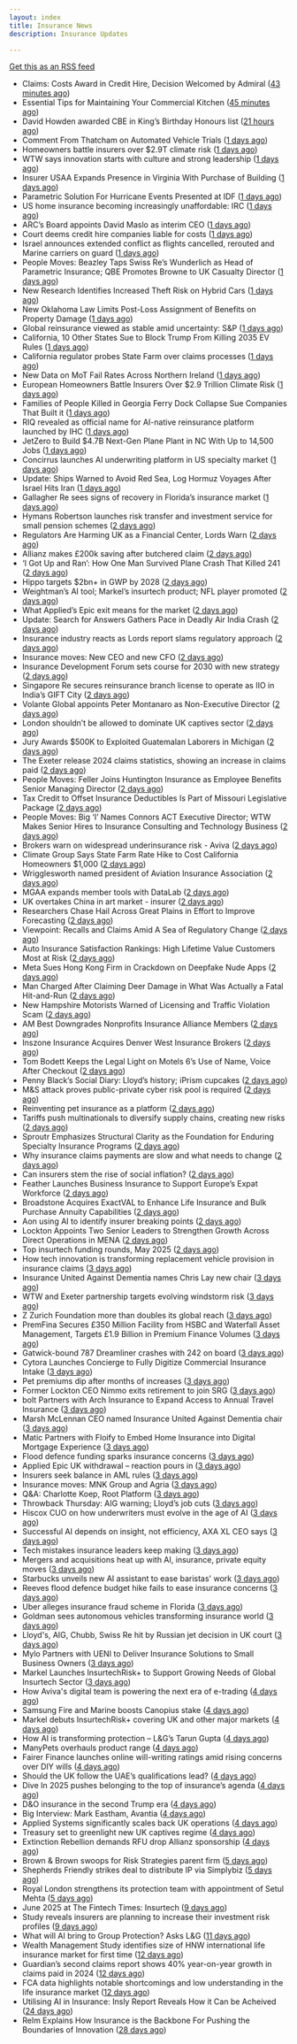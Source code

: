 ```yaml
---
layout: index
title: Insurance News
description: Insurance Updates

---
```


[Get this as an RSS feed](/insurance.rss)

<!-- news_marker starts -->
- Claims: Costs Award in Credit Hire, Decision Welcomed by Admiral ([43 minutes ago](https://insurance-edge.net/2025/06/15/claims-costs-award-in-credit-hire-decision-welcomed-by-admiral/))
- Essential Tips for Maintaining Your Commercial Kitchen ([45 minutes ago](https://insurance-edge.net/2025/06/15/essential-tips-for-maintaining-your-commercial-kitchen/))
- David Howden awarded CBE in King’s Birthday Honours list ([21 hours ago](https://www.postonline.co.uk/news/7957942/david-howden-awarded-cbe-in-king%E2%80%99s-birthday-honours-list))
- Comment From Thatcham on Automated Vehicle Trials ([1 days ago](https://insurance-edge.net/2025/06/14/comment-from-thatcham-on-automated-vehicle-trials/))
- Homeowners battle insurers over $2.9T climate risk ([1 days ago](https://www.dig-in.com/articles/homeowners-battle-insurers-over-2-9t-climate-risk))
- WTW says innovation starts with culture and strong leadership ([1 days ago](https://www.insurancebusinessmag.com/uk/news/sme/wtw-says-innovation-starts-with-culture-and-strong-leadership-539078.aspx))
- Insurer USAA Expands Presence in Virginia With Purchase of Building ([1 days ago](https://www.insurancejournal.com/news/east/2025/06/13/827669.htm))
- Parametric Solution For Hurricane Events Presented at IDF ([1 days ago](https://insurance-edge.net/2025/06/13/parametric-solution-for-hurricane-events-presented-at-idf/))
- US home insurance becoming increasingly unaffordable: IRC ([1 days ago](https://www.reinsurancene.ws/us-home-insurance-becoming-increasingly-unaffordable-irc/))
- ARC’s Board appoints David Maslo as interim CEO ([1 days ago](https://www.reinsurancene.ws/arcs-board-appoints-david-maslo-as-interim-ceo/))
- Court deems credit hire companies liable for costs ([1 days ago](https://www.postonline.co.uk/news/7957939/court-deems-credit-hire-companies-liable-for-costs))
- Israel announces extended conflict as flights cancelled, rerouted and Marine carriers on guard ([1 days ago](https://www.insurancebusinessmag.com/uk/news/breaking-news/israel-announces-extended-conflict-as-flights-cancelled-rerouted-and-marine-carriers-on-guard-539012.aspx))
- People Moves: Beazley Taps Swiss Re’s Wunderlich as Head of Parametric Insurance; QBE Promotes Browne to UK Casualty Director ([1 days ago](https://www.insurancejournal.com/news/international/2025/06/13/827229.htm))
- New Research Identifies Increased Theft Risk on Hybrid Cars ([1 days ago](https://insurance-edge.net/2025/06/13/new-research-identifies-increased-theft-risk-on-hybrid-cars/))
- New Oklahoma Law Limits Post-Loss Assignment of Benefits on Property Damage ([1 days ago](https://www.insurancejournal.com/news/southcentral/2025/06/13/827533.htm))
- Global reinsurance viewed as stable amid uncertainty: S&P ([1 days ago](https://www.reinsurancene.ws/global-reinsurance-viewed-as-stable-amid-uncertainty-sp/))
- California, 10 Other States Sue to Block Trump From Killing 2035 EV Rules ([1 days ago](https://www.insurancejournal.com/news/west/2025/06/13/827677.htm))
- California regulator probes State Farm over claims processes ([1 days ago](https://www.dig-in.com/articles/california-regulator-probes-state-farm-over-claims-processes))
- New Data on MoT Fail Rates Across Northern Ireland ([1 days ago](https://insurance-edge.net/2025/06/13/new-data-on-mot-fail-rates-across-northern-ireland/))
- European Homeowners Battle Insurers Over $2.9 Trillion Climate Risk ([1 days ago](https://www.insurancejournal.com/news/international/2025/06/13/827625.htm))
- Families of People Killed in Georgia Ferry Dock Collapse Sue Companies That Built it ([1 days ago](https://www.insurancejournal.com/news/southeast/2025/06/13/827662.htm))
- RIQ revealed as official name for AI-native reinsurance platform launched by IHC ([1 days ago](https://www.reinsurancene.ws/riq-revealed-as-official-name-for-ai-native-reinsurance-platform-launched-by-ihc/))
- JetZero to Build $4.7B Next-Gen Plane Plant in NC With Up to 14,500 Jobs ([1 days ago](https://www.insurancejournal.com/news/southeast/2025/06/13/827650.htm))
- Concirrus launches AI underwriting platform in US specialty market ([1 days ago](https://www.reinsurancene.ws/concirrus-launches-ai-underwriting-platform-in-us-specialty-market/))
- Update: Ships Warned to Avoid Red Sea, Log Hormuz Voyages After Israel Hits Iran ([1 days ago](https://www.insurancejournal.com/news/international/2025/06/13/827636.htm))
- Gallagher Re sees signs of recovery in Florida’s insurance market ([1 days ago](https://www.reinsurancene.ws/gallagher-re-sees-signs-of-recovery-in-floridas-insurance-market/))
- Hymans Robertson launches risk transfer and investment service for small pension schemes ([2 days ago](https://www.reinsurancene.ws/hymans-robertson-launches-risk-transfer-and-investment-service-for-small-pension-schemes/))
- Regulators Are Harming UK as a Financial Center, Lords Warn ([2 days ago](https://www.insurancejournal.com/news/international/2025/06/13/827617.htm))
- Allianz makes £200k saving after butchered claim ([2 days ago](https://www.postonline.co.uk/market-access/claims-fraud/7957937/allianz-makes-%C2%A3200k-saving-after-butchered-claim))
- ‘I Got Up and Ran’: How One Man Survived Plane Crash That Killed 241 ([2 days ago](https://www.insurancejournal.com/news/international/2025/06/13/827609.htm))
- Hippo targets $2bn+ in GWP by 2028 ([2 days ago](https://www.reinsurancene.ws/hippo-targets-2bn-in-gwp-by-2028/))
- Weightman’s AI tool; Markel’s insurtech product; NFL player promoted ([2 days ago](https://www.postonline.co.uk/news/7957911/weightman%E2%80%99s-ai-tool-markel%E2%80%99s-insurtech-product-nfl-player-promoted))
- What Applied’s Epic exit means for the market ([2 days ago](https://www.postonline.co.uk/commercial/7957935/what-applied%E2%80%99s-epic-exit-means-for-the-market))
- Update: Search for Answers Gathers Pace in Deadly Air India Crash ([2 days ago](https://www.insurancejournal.com/news/international/2025/06/13/827600.htm))
- Insurance industry reacts as Lords report slams regulatory approach ([2 days ago](https://www.insurancebusinessmag.com/uk/news/breaking-news/insurance-industry-reacts-as-lords-report-slams-regulatory-approach-538975.aspx))
- Insurance moves: New CEO and new CFO ([2 days ago](https://www.insurancebusinessmag.com/uk/news/breaking-news/insurance-moves-new-ceo-and-new-cfo-538974.aspx))
- Insurance Development Forum sets course for 2030 with new strategy ([2 days ago](https://www.insurancebusinessmag.com/uk/news/breaking-news/insurance-development-forum-sets-course-for-2030-with-new-strategy-538973.aspx))
- Singapore Re secures reinsurance branch license to operate as IIO in India’s GIFT City ([2 days ago](https://www.reinsurancene.ws/singapore-re-secures-reinsurance-branch-license-to-operate-as-iio-in-indias-gift-city/))
- Volante Global appoints Peter Montanaro as Non-Executive Director ([2 days ago](https://www.reinsurancene.ws/volante-global-appoints-peter-montanaro-as-non-executive-director/))
- London shouldn’t be allowed to dominate UK captives sector ([2 days ago](https://www.postonline.co.uk/commercial/7957933/london-shouldn%E2%80%99t-be-allowed-to-dominate-uk-captives-sector))
- Jury Awards $500K to Exploited Guatemalan Laborers in Michigan ([2 days ago](https://www.insurancejournal.com/news/midwest/2025/06/13/827270.htm))
- The Exeter release 2024 claims statistics, showing an increase in claims paid ([2 days ago](https://ifamagazine.com/the-exeter-release-2024-claims-statistics-showing-an-increase-in-claims-paid/))
- People Moves: Feller Joins Huntington Insurance as Employee Benefits Senior Managing Director ([2 days ago](https://www.insurancejournal.com/news/midwest/2025/06/13/827413.htm))
- Tax Credit to Offset Insurance Deductibles Is Part of Missouri Legislative Package ([2 days ago](https://www.insurancejournal.com/news/midwest/2025/06/13/827529.htm))
- People Moves: Big ‘I’ Names Connors ACT Executive Director; WTW Makes Senior Hires to Insurance Consulting and Technology Business ([2 days ago](https://www.insurancejournal.com/news/national/2025/06/13/827407.htm))
- Brokers warn on widespread underinsurance risk - Aviva ([2 days ago](https://www.insurancebusinessmag.com/uk/news/breaking-news/brokers-warn-on-widespread-underinsurance-risk--aviva-538954.aspx))
- Climate Group Says State Farm Rate Hike to Cost California Homeowners $1,000 ([2 days ago](https://www.insurancejournal.com/news/national/2025/06/13/827210.htm))
- Wrigglesworth named president of Aviation Insurance Association ([2 days ago](https://www.insurancebusinessmag.com/uk/news/breaking-news/wrigglesworth-named-president-of-aviation-insurance-association-538953.aspx))
- MGAA expands member tools with DataLab ([2 days ago](https://www.insurancebusinessmag.com/uk/news/breaking-news/mgaa-expands-member-tools-with-datalab-538952.aspx))
- UK overtakes China in art market - insurer ([2 days ago](https://www.insurancebusinessmag.com/uk/news/breaking-news/uk-overtakes-china-in-art-market--insurer-538951.aspx))
- Researchers Chase Hail Across Great Plains in Effort to Improve Forecasting ([2 days ago](https://www.insurancejournal.com/news/southcentral/2025/06/13/827360.htm))
- Viewpoint: Recalls and Claims Amid A Sea of Regulatory Change ([2 days ago](https://www.insurancejournal.com/news/national/2025/06/13/827571.htm))
- Auto Insurance Satisfaction Rankings: High Lifetime Value Customers Most at Risk ([2 days ago](https://www.insurancejournal.com/news/national/2025/06/13/827562.htm))
- Meta Sues Hong Kong Firm in Crackdown on Deepfake Nude Apps ([2 days ago](https://www.insurancejournal.com/news/national/2025/06/13/827586.htm))
- Man Charged After Claiming Deer Damage in What Was Actually a Fatal Hit-and-Run ([2 days ago](https://www.insurancejournal.com/news/southeast/2025/06/13/827521.htm))
- New Hampshire Motorists Warned of Licensing and Traffic Violation Scam ([2 days ago](https://www.insurancejournal.com/news/east/2025/06/13/827000.htm))
- AM Best Downgrades Nonprofits Insurance Alliance Members ([2 days ago](https://www.insurancejournal.com/news/east/2025/06/13/827291.htm))
- Inszone Insurance Acquires Denver West Insurance Brokers ([2 days ago](https://www.insurancejournal.com/news/west/2025/06/13/827544.htm))
- Tom Bodett Keeps the Legal Light on Motels 6’s Use of Name, Voice After Checkout ([2 days ago](https://www.insurancejournal.com/news/east/2025/06/13/827486.htm))
- Penny Black’s Social Diary: Lloyd’s history; iPrism cupcakes ([2 days ago](https://www.postonline.co.uk/people/7957721/penny-black%E2%80%99s-social-diary-lloyd%E2%80%99s-history-iprism-cupcakes))
- M&S attack proves public-private cyber risk pool is required ([2 days ago](https://www.postonline.co.uk/commercial/7957915/ms-attack-proves-public-private-cyber-risk-pool-is-required))
- Reinventing pet insurance as a platform ([2 days ago](https://www.dig-in.com/opinion/reinventing-pet-insurance-as-a-platform))
- Tariffs push multinationals to diversify supply chains, creating new risks ([2 days ago](https://www.insurancebusinessmag.com/uk/news/breaking-news/tariffs-push-multinationals-to-diversify-supply-chains-creating-new-risks-538920.aspx))
- Sproutr Emphasizes Structural Clarity as the Foundation for Enduring Specialty Insurance Programs ([2 days ago](https://www.insurtechinsights.com/sproutr-emphasizes-structural-clarity-as-the-foundation-for-enduring-specialty-insurance-programs/))
- Why insurance claims payments are slow and what needs to change ([2 days ago](https://www.dig-in.com/opinion/why-insurance-claims-payments-are-slow-what-needs-to-change))
- Can insurers stem the rise of social inflation? ([2 days ago](https://www.dig-in.com/news/can-insurers-stem-the-rise-of-social-inflation))
- Feather Launches Business Insurance to Support Europe’s Expat Workforce ([2 days ago](https://www.insurtechinsights.com/feather-launches-business-insurance-to-support-europes-expat-workforce/))
- Broadstone Acquires ExactVAL to Enhance Life Insurance and Bulk Purchase Annuity Capabilities ([2 days ago](https://www.insurtechinsights.com/broadstone-acquires-exactval-to-enhance-life-insurance-and-bulk-purchase-annuity-capabilities/))
- Aon using AI to identify insurer breaking points ([2 days ago](https://www.postonline.co.uk/commercial/7957931/aon-using-ai-to-identify-insurer-breaking-points))
- Lockton Appoints Two Senior Leaders to Strengthen Growth Across Direct Operations in MENA ([2 days ago](https://www.insurtechinsights.com/lockton-appoints-two-senior-leaders-to-strengthen-growth-across-direct-operations-in-mena/))
- Top insurtech funding rounds, May 2025 ([2 days ago](https://www.dig-in.com/news/top-insurtech-funding-rounds-may-2025))
- How tech innovation is transforming replacement vehicle provision in insurance claims ([3 days ago](https://www.insurancebusinessmag.com/uk/news/auto-motor/how-tech-innovation-is-transforming-replacement-vehicle-provision-in-insurance-claims-538851.aspx))
- Insurance United Against Dementia names Chris Lay new chair ([3 days ago](https://www.insurancebusinessmag.com/uk/news/non-profits/insurance-united-against-dementia-names-chris-lay-new-chair-538848.aspx))
- WTW and Exeter partnership targets evolving windstorm risk ([3 days ago](https://www.insurancebusinessmag.com/uk/news/breaking-news/wtw-and-exeter-partnership-targets-evolving-windstorm-risk-538847.aspx))
- Z Zurich Foundation more than doubles its global reach ([3 days ago](https://www.insurancebusinessmag.com/uk/news/non-profits/z-zurich-foundation-more-than-doubles-its-global-reach-538846.aspx))
- PremFina Secures £350 Million Facility from HSBC and Waterfall Asset Management, Targets £1.9 Billion in Premium Finance Volumes ([3 days ago](https://www.insurtechinsights.com/premfina-secures-350-million-facility-from-hsbc-and-waterfall-asset-management-targets-1-9-billion-in-premium-finance-volumes/))
- Gatwick-bound 787 Dreamliner crashes with 242 on board ([3 days ago](https://www.insurancebusinessmag.com/uk/news/breaking-news/gatwickbound-787-dreamliner-crashes-with-242-on-board-538840.aspx))
- Cytora Launches Concierge to Fully Digitize Commercial Insurance Intake ([3 days ago](https://www.insurtechinsights.com/cytora-launches-concierge-to-fully-digitize-commercial-insurance-intake/))
- Pet premiums dip after months of increases ([3 days ago](https://www.postonline.co.uk/personal/7957929/pet-premiums-dip-after-months-of-increases))
- Former Lockton CEO Nimmo exits retirement to join SRG ([3 days ago](https://www.postonline.co.uk/news/7957930/former-lockton-ceo-nimmo-exits-retirement-to-join-srg))
- bolt Partners with Arch Insurance to Expand Access to Annual Travel Insurance ([3 days ago](https://www.insurtechinsights.com/bolt-partners-with-arch-insurance-to-expand-access-to-annual-travel-insurance/))
- Marsh McLennan CEO named Insurance United Against Dementia chair ([3 days ago](https://www.postonline.co.uk/people/7957928/marsh-mclennan-ceo-named-insurance-united-against-dementia-chair))
- Matic Partners with Floify to Embed Home Insurance into Digital Mortgage Experience ([3 days ago](https://www.insurtechinsights.com/matic-partners-with-floify-to-embed-home-insurance-into-digital-mortgage-experience/))
- Flood defence funding sparks insurance concerns ([3 days ago](https://www.insurancebusinessmag.com/uk/news/catastrophe/flood-defence-funding-sparks-insurance-concerns-538821.aspx))
- Applied Epic UK withdrawal – reaction pours in ([3 days ago](https://www.insurancebusinessmag.com/uk/news/technology/applied-epic-uk-withdrawal--reaction-pours-in-538820.aspx))
- Insurers seek balance in AML rules ([3 days ago](https://www.insurancebusinessmag.com/uk/news/life-insurance/insurers-seek-balance-in-aml-rules-538818.aspx))
- Insurance moves: MNK Group and Agria ([3 days ago](https://www.insurancebusinessmag.com/uk/news/breaking-news/insurance-moves-mnk-group-and-agria-538817.aspx))
- Q&A: Charlotte Koep, Root Platform ([3 days ago](https://www.postonline.co.uk/technology/7957566/qa-charlotte-koep-root-platform))
- Throwback Thursday: AIG warning; Lloyd’s job cuts ([3 days ago](https://www.postonline.co.uk/lloyd%E2%80%99slondon/7956730/throwback-thursday-aig-warning-lloyd%E2%80%99s-job-cuts))
- Hiscox CUO on how underwriters must evolve in the age of AI ([3 days ago](https://www.postonline.co.uk/technology/7957894/hiscox-cuo-on-how-underwriters-must-evolve-in-the-age-of-ai))
- Successful AI depends on insight, not efficiency, AXA XL CEO says ([3 days ago](https://www.dig-in.com/news/insight-not-efficiency-makes-ai-successful-axa-ceo-says))
- Tech mistakes insurance leaders keep making ([3 days ago](https://www.dig-in.com/opinion/tech-mistakes-insurance-leaders-keep-making))
- Mergers and acquisitions heat up with AI, insurance, private equity moves ([3 days ago](https://www.insurancebusinessmag.com/uk/news/breaking-news/mergers-and-acquisitions-heat-up-with-ai-insurance-private-equity-moves-538787.aspx))
- Starbucks unveils new AI assistant to ease baristas' work ([3 days ago](https://www.insurancebusinessmag.com/uk/business-strategy/starbucks-unveils-new-ai-assistant-to-ease-baristas-work-538756.aspx))
- Reeves flood defence budget hike fails to ease insurance concerns ([3 days ago](https://www.postonline.co.uk/personal/7957925/reeves-flood-defence-budget-hike-fails-to-ease-insurance-concerns))
- Uber alleges insurance fraud scheme in Florida ([3 days ago](https://www.dig-in.com/articles/uber-alleges-insurance-fraud-scheme-in-florida))
- Goldman sees autonomous vehicles transforming insurance world ([3 days ago](https://www.dig-in.com/articles/goldman-autonomous-vehicles-transforming-insurance-world))
- Lloyd's, AIG, Chubb, Swiss Re hit by Russian jet decision in UK court ([3 days ago](https://www.insurancebusinessmag.com/uk/news/breaking-news/lloyds-aig-chubb-swiss-re-hit-by-russian-jet-decision-in-uk-court-538708.aspx))
- Mylo Partners with UENI to Deliver Insurance Solutions to Small Business Owners ([3 days ago](https://www.insurtechinsights.com/mylo-partners-with-ueni-to-deliver-insurance-solutions-to-small-business-owners/))
- Markel Launches InsurtechRisk+ to Support Growing Needs of Global Insurtech Sector ([3 days ago](https://www.insurtechinsights.com/markel-launches-insurtechrisk-to-support-growing-needs-of-global-insurtech-sector/))
- How Aviva's digital team is powering the next era of e-trading ([4 days ago](https://www.insurancebusinessmag.com/uk/news/sme/how-avivas-digital-team-is-powering-the-next-era-of-etrading-538687.aspx))
- Samsung Fire and Marine boosts Canopius stake ([4 days ago](https://www.insurancebusinessmag.com/uk/news/breaking-news/samsung-fire-and-marine-boosts-canopius-stake-538681.aspx))
- Markel debuts InsurtechRisk+ covering UK and other major markets ([4 days ago](https://www.insurancebusinessmag.com/uk/news/technology/markel-debuts-insurtechrisk-covering-uk-and-other-major-markets-538677.aspx))
- How AI is transforming protection – L&G’s Tarun Gupta ([4 days ago](https://ifamagazine.com/what-does-ai-mean-for-digital-health-and-wellbeing/))
- ManyPets overhauls product range ([4 days ago](https://www.postonline.co.uk/news/7957921/manypets-overhauls-product-range))
- Fairer Finance launches online will-writing ratings amid rising concerns over DIY wills ([4 days ago](https://ifamagazine.com/fairer-finance-launches-online-will-writing-ratings-amid-rising-concerns-over-diy-wills/))
- Should the UK follow the UAE’s qualifications lead? ([4 days ago](https://www.postonline.co.uk/people/7957500/should-the-uk-follow-the-uae%E2%80%99s-qualifications-lead))
- Dive In 2025 pushes belonging to the top of insurance’s agenda ([4 days ago](https://www.postonline.co.uk/news/7957904/dive-in-2025-pushes-belonging-to-the-top-of-insurance%E2%80%99s-agenda))
- D&O insurance in the second Trump era ([4 days ago](https://www.postonline.co.uk/commercial/7957858/do-insurance-in-the-second-trump-era))
- Big Interview: Mark Eastham, Avantia ([4 days ago](https://www.postonline.co.uk/personal/7957718/big-interview-mark-eastham-avantia))
- Applied Systems significantly scales back UK operations ([4 days ago](https://www.postonline.co.uk/news/7957918/applied-systems-significantly-scales-back-uk-operations))
- Treasury set to greenlight new UK captives regime ([4 days ago](https://www.postonline.co.uk/commercial/7957917/treasury-set-to-greenlight-new-uk-captives-regime))
- Extinction Rebellion demands RFU drop Allianz sponsorship ([4 days ago](https://www.postonline.co.uk/news/7957916/extinction-rebellion-demands-rfu-drop-allianz-sponsorship))
- Brown & Brown swoops for Risk Strategies parent firm ([5 days ago](https://www.postonline.co.uk/news/7957914/brown-brown-swoops-for-risk-strategies-parent-firm))
- Shepherds Friendly strikes deal to distribute IP via Simplybiz ([5 days ago](https://ifamagazine.com/shepherds-friendly-strikes-deal-to-distribute-ip-via-simplybiz/))
- Royal London strengthens its protection team with appointment of Setul Mehta ([5 days ago](https://ifamagazine.com/royal-london-strengthens-its-protection-team-with-appointment-of-setul-mehta/))
- June 2025 at The Fintech Times: Insurtech ([9 days ago](https://thefintechtimes.com/june-2025-at-the-fintech-times-insurtech/))
- Study reveals insurers are planning to increase their investment risk profiles ([9 days ago](https://ifamagazine.com/study-reveals-insurers-are-planning-to-increase-their-investment-risk-profiles/))
- What will AI bring to Group Protection? Asks L&G ([11 days ago](https://ifamagazine.com/what-will-ai-bring-to-group-protection-asks-lg/))
- Wealth Management Study identifies size of HNW international life insurance market for first time ([12 days ago](https://ifamagazine.com/wealth-management-study-identifies-size-of-hnw-international-life-insurance-market-for-first-time/))
- Guardian’s second claims report shows 40% year-on-year growth in claims paid in 2024 ([12 days ago](https://ifamagazine.com/guardians-second-claims-report-show-40-year-on-year-growth-in-claims-paid-in-2024/))
- FCA data highlights notable shortcomings and low understanding in the life insurance market ([12 days ago](https://ifamagazine.com/fca-data-highlights-notable-shortcomings-and-low-understanding-in-the-life-insurance-market/))
- Utilising AI in Insurance: Insly Report Reveals How it Can be Acheived ([24 days ago](https://thefintechtimes.com/utilising-ai-in-insurance-insly-report-reveals-how-it-can-be-acheived/))
- Relm Explains How Insurance is the Backbone For Pushing the Boundaries of Innovation ([28 days ago](https://thefintechtimes.com/relm-explains-how-insurance-is-the-backbone-for-pushing-the-boundaries-of-innovation/))

<!-- news_marker ends -->